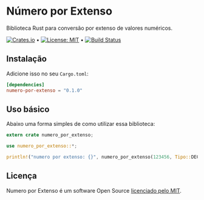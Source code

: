 # Número por Extenso

Biblioteca Rust para conversão por extenso de valores numéricos.

[![Crates.io](https://img.shields.io/crates/v/numero-por-extenso)](https://crates.io/crates/numero-por-extenso) &bull; [![License: MIT](https://img.shields.io/badge/License-MIT-yellow.svg)](https://github.com/andrelmlins/numero-por-extenso/blob/master/LICENSE) &bull; [![Build Status](https://travis-ci.com/andrelmlins/numero-por-extenso.svg?branch=master)](https://travis-ci.com/andrelmlins/numero-por-extenso)

## Instalação

Adicione isso no seu `Cargo.toml`:

```toml
[dependencies]
numero-por-extenso = "0.1.0"
```

## Uso básico

Abaixo uma forma simples de como utilizar essa biblioteca:

```rust
extern crate numero_por_extenso;

use numero_por_extenso::*;

println!("numero por extenso: {}", numero_por_extenso(123456, Tipo::DECIMAL));
```

## Licença

Numero por Extenso é um software Open Source [licenciado pelo MIT](https://github.com/andrelmlins/numero-por-extenso/blob/master/LICENSE).
